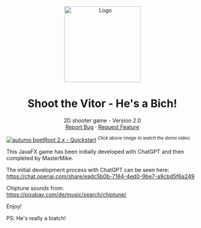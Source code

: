 
<!-- PROJECT LOGO -->
<div align="center">
  <a href="https://github.com/BUM-MasterMike/ShootVitor">
    <img src="https://raw.githubusercontent.com/ShootVitor/blob/main/src/main/resources/Vitor.png" alt="Logo" width="200" height="200">
  </a>
  <h1 align="center">Shoot the Vitor - He's a Bich!</h1>
  <p align="center">
    2D shooter game - Version 2.0
    <br>
    <a href="https://github.com/BUM-MasterMike/ShootVitor">Report Bug</a>
    ·
    <a href="https://github.com/BUM-MasterMike/ShootVitor">Request Feature</a>
  </p>
</div>


[![autumo beetRoot 2.x - Quickstart](https://i3.ytimg.com/vi/ZyrpuNFjb7Q/maxresdefault.jpg)](https://youtu.be/ZyrpuNFjb7Q)
<sup>*Click above image to watch the demo video.*</sup>

This JavaFX game has been initially developed with ChatGPT and
then completed by MasterMike.

The initial development process with ChatGPT can be seen here:</br>
https://chat.openai.com/share/eadc5b0b-7164-4ed0-9be7-a9cbd5f6a249

Chiptune sounds from:</br>
https://pixabay.com/de/music/search/chiptune/


Enjoy!


PS: He's really a biatch!
